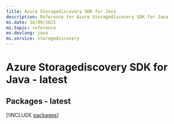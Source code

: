 ```yaml
---
title: Azure Storagediscovery SDK for Java
description: Reference for Azure Storagediscovery SDK for Java
ms.date: 10/09/2025
ms.topic: reference
ms.devlang: java
ms.service: storagediscovery
---
```

# Azure Storagediscovery SDK for Java - latest
## Packages - latest
[!INCLUDE [packages](storagediscovery-index.md)]